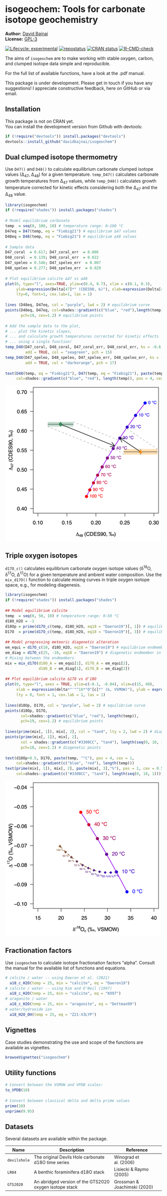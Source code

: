 
<!-- README.md is generated from README.Rmd. Please edit that file -->

# isogeochem: Tools for carbonate isotope geochemistry

**Author:** [David Bajnai](https://www.davidbajnai.eu/)<br/>
**License:** [GPL-3](https://opensource.org/licenses/GPL-3.0)

<!-- badges: start -->

[![Lifecycle:
experimental](https://img.shields.io/badge/lifecycle-experimental-orange.svg)](https://lifecycle.r-lib.org/articles/stages.html#experimental)
[![repostatus](https://www.repostatus.org/badges/latest/wip.svg)](https://www.repostatus.org/#wip)
[![CRAN
status](https://www.r-pkg.org/badges/version/isogeochem)](https://CRAN.R-project.org/package=isogeochem)
[![R-CMD-check](https://github.com/davidbajnai/isogeochem/workflows/R-CMD-check/badge.svg)](https://github.com/davidbajnai/isogeochem/actions)
<!-- badges: end -->

The aims of `isogeochem` are to make working with stable oxygen, carbon,
and clumped isotope data simple and reproducible.

For the full list of available functions, have a look at the .pdf
manual.

This package is under development. Please get in touch if you have any
suggestions! I appreciate constructive feedback, here on GitHub or via
email.

## Installation

This package is not on CRAN yet.<br/> You can install the development
version from Github with devtools:

``` r
if (!require("devtools")) install.packages("devtools")
devtools::install_github("davidbajnai/isogeochem")
```

## Dual clumped isotope thermometry

Use `D47()` and `D48()` to calculate equilibrium carbonate clumped
isotope values (∆<sub>47</sub>, ∆<sub>48</sub>) for a given temperature.
`temp_D47()` calculates carbonate growth temperatures from
∆<sub>47</sub> values, while `temp_D48()` calculates growth temperature
corrected for kinetic effects considering both the ∆<sub>47</sub> and
the ∆<sub>48</sub> value.

``` r
library(isogeochem)
if (!require("shades")) install.packages("shades")

# Model equilibrium carbonate
temp  = seq(0, 100, 10) # temperature range: 0—100 °C
D47eq = D47(temp, eq = "Fiebig21") # equilibrium ∆47 values
D48eq = D48(temp, eq = "Fiebig21") # equilibrium ∆48 values

# Sample data
D47_coral  = 0.617; D47_coral_err  = 0.006
D48_coral  = 0.139; D48_coral_err  = 0.022
D47_speleo = 0.546; D47_speleo_err  = 0.007
D48_speleo = 0.277; D48_speleo_err  = 0.029

# Plot equilibrium calcite ∆47 vs ∆48
plot(0, type="l", axes=TRUE, ylim=c(0.4, 0.7), xlim = c(0.1, 0.3),
     ylab=expression(Delta[47]*" (CDES90, ‰)"), xlab=expression(Delta[48]*" (CDES90, ‰)"),
     lty=0, font=1, cex.lab=1, las = 1)

lines (D48eq, D47eq, col = "purple", lwd = 2) # equilibrium curve
points(D48eq, D47eq, col=shades::gradient(c("blue", "red"),length(temp)),
       pch=19, cex=1.2) # equilibrium points

# Add the sample data to the plot,
# ... plot the kinetic slopes,
# ... and calculate growth temperatures corrected for kinetic effects
# ... using a single function!
temp_D48(D47_coral, D48_coral, D47_coral_err, D48_coral_err, ks = -0.6,
         add = TRUE, col = "seagreen", pch = 15)
temp_D48(D47_speleo, D48_speleo, D47_speleo_err, D48_speleo_err, ks = -1,
         add = TRUE, col = "darkorange", pch = 17)

text(D48(temp, eq = "Fiebig21"), D47(temp, eq = "Fiebig21"), paste(temp, "°C"),
     col=shades::gradient(c("blue", "red"), length(temp)), pos = 4, cex = 0.8)
```

![Example 1](tools/README-example1.png)

## Triple oxygen isotopes

`d17O_c()` calculates equilibrium carbonate oxygen isotope values
(δ<sup>18</sup>O, δ<sup>17</sup>O, ∆<sup>17</sup>O) for a given
temperature and ambient water composition. Use the `mix_d17O()` function
to calculate mixing curves in triple oxygen isotope space, e.g., for
modeling diagenesis.

``` r
library(isogeochem)
if (!require("shades")) install.packages("shades")

## Model equilibrium calcite
temp  = seq(0, 50, 10) # temperature range: 0—50 °C
d18O_H2O = -1
d18Op = prime(d17O_c(temp, d18O_H2O, eq18 = "Daeron19")[, 1]) # equilibrium d'18O values
D17O  = prime(d17O_c(temp, d18O_H2O, eq18 = "Daeron19")[, 3]) # equilibrium ∆17O values

## Model progressing meteoric diagenetic alteration 
em_equi = d17O_c(10, d18O_H2O, eq18 = "Daeron19") # equilibrium endmember in mixing model
em_diag = d17O_c(25, -10, eq18 = "Daeron19") # diagenetic endmember in mixing model
# Mixing between the endmembers
mix = mix_d17O(d18O_A = em_equi[1], d17O_A = em_equi[2],
               d18O_B = em_diag[1], d17O_B = em_diag[2])

## Plot equilibrium calcite ∆17O vs d'18O
plot(0, type="l", axes = TRUE, ylim=c(-0.1, -0.04), xlim=c(15, 40),
     xlab = expression(delta*"'"^18*"O"[c]*" (‰, VSMOW)"), ylab = expression(Delta^17*"O (‰, VSMOW)"),
     lty = 0, font = 1, cex.lab = 1, las = 1)

lines(d18Op, D17O, col = "purple", lwd = 2) # equilibrium curve
points(d18Op, D17O,
       col=shades::gradient(c("blue", "red"), length(temp)),
       pch=19, cex=1.2) # equilibrium points

lines(prime(mix[, 1]), mix[, 2], col = "tan4", lty = 2, lwd = 2) # diagenetic curve
points(prime(mix[, 1]), mix[, 2],
       col = shades::gradient(c("#3300CC", "tan4"), length(seq(0, 10, 1))),
       pch=18, cex=1.2) # diagenetic points

text(d18Op+0.5, D17O, paste(temp, "°C"), pos = 4, cex = 1,
     col=shades::gradient(c("blue", "red"), length(temp)))
text(prime(mix[, 1]), mix[, 2], paste(mix[, 3],"%"), pos = 1, cex = 0.5,
     col=shades::gradient(c("#3300CC", "tan4"), length(seq(0, 10, 1))))
```

![Example 2](tools/README-example2.png)

## Fractionation factors

Use `isogeochem` to calculate isotope fractionation factors “alpha”.
Consult the manual for the available list of functions and equations.

``` r
# calcite / water -- using Daeron et al. (2021) 
  a18_c_H2O(temp = 25, min = "calcite", eq = "Daeron19")
# calcite / water -- using Kim and O'Neil (1997) 
  a18_c_H2O(temp = 25, min = "calcite", eq = "KO97")
# aragonite / water
  a18_c_H2O(temp = 25, min = "aragonite", eq = "Dettman99")
# water/hydroxide ion
  a18_H2O_OH(temp = 25, eq = "Z21-X3LYP")
```

## Vignettes

Case studies demonstrating the use and scope of the functions are
available as vignettes.

``` r
browseVignettes("isogeochem")
```

## Utility functions

``` r
# Convert between the VSMOW and VPDB scales:
to_VPDB(10)

# Convert between classical delta and delta prime values
prime(10)
unprime(9.95)
```

## Datasets

Several datasets are available within the package.

| Name         | Description                                             | Reference                    |
|--------------|---------------------------------------------------------|------------------------------|
| `devilshole` | The original Devils Hole carbonate d18O time series     | Winograd et al. (2006)       |
| `LR04`       | A benthic foraminifera d18O stack                       | Lisiecki & Raymo (2005)      |
| `GTS2020`    | An abridged version of the GTS2020 oxygen isotope stack | Grossman & Joachimski (2020) |
